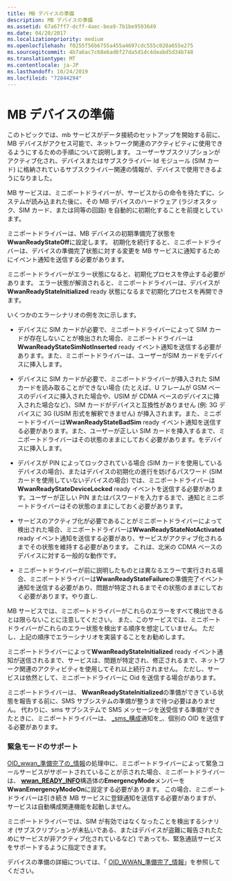 ```yaml
---
title: MB デバイスの準備
description: MB デバイスの準備
ms.assetid: 67a67ff7-dcff-4aec-bea9-7b1be9593649
ms.date: 04/20/2017
ms.localizationpriority: medium
ms.openlocfilehash: f0255f56b6755a455a4697cdc555c028a655e275
ms.sourcegitcommit: 4b7a6ac7c68e6ad6f27da5d1dc4deabd5d34b748
ms.translationtype: MT
ms.contentlocale: ja-JP
ms.lasthandoff: 10/24/2019
ms.locfileid: "72844294"
---
```

# <a name="mb-device-readiness"></a>MB デバイスの準備


このトピックでは、mb サービスがデータ接続のセットアップを開始する前に、MB デバイスがアクセス可能で、ネットワーク関連のアクティビティに使用できるようにするための手順について説明します。 ユーザーサブスクリプションがアクティブ化され、デバイスまたはサブスクライバー Id モジュール (SIM カード) に格納されているサブスクライバー関連の情報が、デバイスで使用できるようになりました。

MB サービスは、ミニポートドライバーが、サービスからの命令を待たずに、システムが読み込まれた後に、その MB デバイスのハードウェア (ラジオスタック、SIM カード、または同等の回路) を自動的に初期化することを前提としています。

ミニポートドライバーは、MB デバイスの初期準備完了状態を**WwanReadyStateOff**に設定します。 初期化を続行すると、ミニポートドライバーは、デバイスの準備完了状態に対する変更を MB サービスに通知するためにイベント通知を送信する必要があります。

ミニポートドライバーがエラー状態になると、初期化プロセスを停止する必要があります。 エラー状態が解消されると、ミニポートドライバーは、デバイスが**WwanReadyStateInitialized** ready 状態になるまで初期化プロセスを再開できます。

いくつかのエラーシナリオの例を次に示します。

-   デバイスに SIM カードが必要で、ミニポートドライバーによって SIM カードが存在しないことが検出された場合、ミニポートドライバーは**WwanReadyStateSimNotInserted** ready イベント通知を送信する必要があります。また、ミニポートドライバーは、ユーザーがSIM カードをデバイスに挿入します。

-   デバイスに SIM カードが必要で、ミニポートドライバーが挿入された SIM カードを読み取ることができない場合 (たとえば、U フレームが GSM ベースのデバイスに挿入された場合や、USIM が CDMA ベースのデバイスに挿入された場合など)、SIM カードがデバイスと互換性がありません (例: 3G デバイスに 3G (USIM 形式を解釈できません) が挿入されます。また、ミニポートドライバーは**WwanReadyStateBadSim** ready イベント通知を送信する必要があります。また、ユーザーが正しい SIM カードを挿入するまで、ミニポートドライバーはその状態のままにしておく必要があります。をデバイスに挿入します。

-   デバイスが PIN によってロックされている場合 (SIM カードを使用しているデバイスの場合)、またはデバイスの初期化の進行を妨げるパスワード (SIM カードを使用していないデバイスの場合) では、ミニポートドライバーは**WwanReadyStateDeviceLocked** ready イベントを送信する必要があります。ユーザーが正しい PIN またはパスワードを入力するまで、通知とミニポートドライバーはその状態のままにしておく必要があります。

-   サービスのアクティブ化が必要であることがミニポートドライバーによって検出された場合、ミニポートドライバーは**WwanReadyStateNotActivated** ready イベント通知を送信する必要があり、サービスがアクティブ化されるまでその状態を維持する必要があります。 これは、北米の CDMA ベースのデバイスに対する一般的な動作です。

-   ミニポートドライバーが前に説明したものとは異なるエラーで実行される場合、ミニポートドライバーは**WwanReadyStateFailure**の準備完了イベント通知を送信する必要があり、問題が特定されるまでその状態のままにしておく必要があります。やり直し.

MB サービスでは、ミニポートドライバーがこれらのエラーをすべて検出できるとは限らないことに注意してください。 また、このサービスでは、ミニポートドライバーがこれらのエラー状態を検出する順序を想定していません。 ただし、上記の順序でエラーシナリオを実装することをお勧めします。

ミニポートドライバーによって**WwanReadyStateInitialized** ready イベント通知が送信されるまで、サービスは、問題が特定され、修正されるまで、ネットワーク関連のアクティビティを使用してそれ以上続行されません。 ただし、サービスは依然として、ミニポートドライバーに Oid を送信する場合があります。

ミニポートドライバーは、 **WwanReadyStateInitialized**の準備ができている状態を報告する前に、SMS サブシステムの準備が整うまで待つ必要はありません。 代わりに、sms サブシステムで SMS メッセージを送受信する準備ができたときに、ミニポートドライバーは、 [\_sms\_構成](https://docs.microsoft.com/windows-hardware/drivers/network/oid-wwan-sms-configuration)通知を\_、個別の OID を送信する必要があります。

### <a name="emergency-mode-support"></a>緊急モードのサポート

[OID\_wwan\_準備完了の\_情報](https://docs.microsoft.com/windows-hardware/drivers/network/oid-wwan-ready-info)の処理中に、ミニポートドライバーによって緊急コールサービスがサポートされていることが示された場合、ミニポートドライバーは、 [**wwan\_READY\_INFO**](https://docs.microsoft.com/windows-hardware/drivers/ddi/wwan/ns-wwan-_wwan_ready_info)構造体の**EmergencyMode**メンバーを**WwanEmergencyModeOn**に設定する必要があります。 この場合、ミニポートドライバーは引き続き MB サービスに登録通知を送信する必要がありますが、サービスは自動構成関連機能を起動しません。

ミニポートドライバーでは、SIM が有効ではなくなったことを検出するシナリオ (サブスクリプションが未払いである、またはデバイスが盗難に報告されたためにサービスが非アクティブ化されているなど) であっても、緊急通話サービスをサポートするように指定できます。

デバイスの準備の詳細については、「 [OID\_WWAN\_準備完了\_情報](https://docs.microsoft.com/windows-hardware/drivers/network/oid-wwan-ready-info)」を参照してください。

 

 





